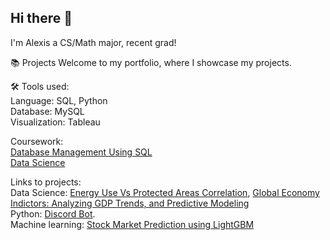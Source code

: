 ## Hi there 👋

I'm Alexis a CS/Math major, recent grad!

📚 Projects
Welcome to my portfolio, where I showcase my projects.

🛠️ Tools used:<br/>
Language: SQL, Python <br/>
Database: MySQL<br/>
Visualization: Tableau <br/>

Coursework:  <br/>
[Database Management Using SQL](https://github.com/Yaten-Codes/Database-Management-Coursework) <br/>
[Data Science](https://github.com/Yaten-Codes/Data_Science/tree/master)

Links to projects:<br/>
Data Science: [Energy Use Vs Protected Areas Correlation](https://github.com/Yaten-Codes/Energy-Use-Vs-Protected-Areas), [Global Economy Indictors: Analyzing GDP Trends, and Predictive Modeling​](https://github.com/Yaten-Codes/Global-Economy-Indicators) <br/>
Python: [Discord Bot](https://github.com/Yaten-Codes/Discord-Bot-Project/tree/main). <br/>
Machine learning: [Stock Market Prediction using LightGBM](https://github.com/Yaten-Codes/Stock_market_prediction)







<!--  
Here are some ideas to get you started:
- 🔭 I’m currently working on ...
- 🌱 I’m currently learning ...
- 👯 I’m looking to collaborate on ...
- 🤔 I’m looking for help with ...
- 💬 Ask me about ...
- 📫 How to reach me: ...
- 😄 Pronouns: ...
- ⚡ Fun fact: ...
-->
